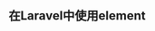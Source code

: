 <!--
 * @Description: 
 * @Author: LMG
 * @Date: 2020-02-26 10:20:53
 * @LastEditors: LMG
 * @LastEditTime: 2020-02-26 12:40:46
 -->

## 在Laravel中使用element
